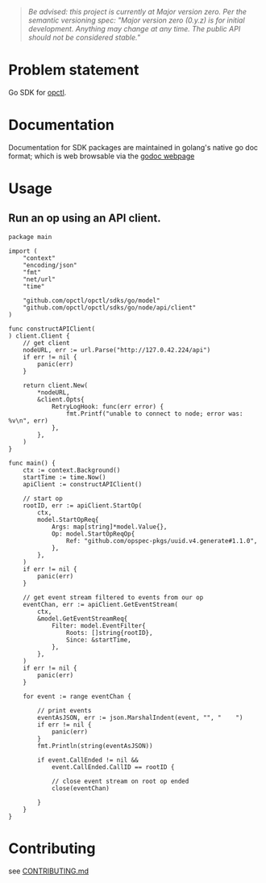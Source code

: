 
> *Be advised: this project is currently at Major version zero. Per the
> semantic versioning spec: "Major version zero (0.y.z) is for initial
> development. Anything may change at any time. The public API should
> not be considered stable."*

# Problem statement
Go SDK for [opctl](https://opctl.io).


# Documentation
Documentation for SDK packages are maintained in golang's native go doc format; which is web browsable via the [godoc webpage](https://pkg.go.dev/mod/github.com/opctl/opctl/sdks/go)


# Usage

## Run an op using an API client.
```golang
package main

import (
	"context"
	"encoding/json"
	"fmt"
	"net/url"
	"time"

	"github.com/opctl/opctl/sdks/go/model"
	"github.com/opctl/opctl/sdks/go/node/api/client"
)

func constructAPIClient(
) client.Client {
	// get client
	nodeURL, err := url.Parse("http://127.0.42.224/api")
	if err != nil {
		panic(err)
	}

	return client.New(
		*nodeURL,
		&client.Opts{
			RetryLogHook: func(err error) {
				fmt.Printf("unable to connect to node; error was: %v\n", err)
			},
		},
	)
}

func main() {
    ctx := context.Background()
	startTime := time.Now()
	apiClient := constructAPIClient()

	// start op
	rootID, err := apiClient.StartOp(
		ctx,
		model.StartOpReq{
			Args: map[string]*model.Value{},
			Op: model.StartOpReqOp{
				Ref: "github.com/opspec-pkgs/uuid.v4.generate#1.1.0",
			},
		},
	)
	if err != nil {
		panic(err)
	}

	// get event stream filtered to events from our op
	eventChan, err := apiClient.GetEventStream(
		ctx,
		&model.GetEventStreamReq{
			Filter: model.EventFilter{
				Roots: []string{rootID},
				Since: &startTime,
			},
		},
	)
	if err != nil {
		panic(err)
	}

	for event := range eventChan {

		// print events
		eventAsJSON, err := json.MarshalIndent(event, "", "    ")
		if err != nil {
			panic(err)
		}
		fmt.Println(string(eventAsJSON))

		if event.CallEnded != nil &&
			event.CallEnded.CallID == rootID {

			// close event stream on root op ended
			close(eventChan)

		}
	}
}
```


# Contributing
see [CONTRIBUTING.md](CONTRIBUTING.md)
